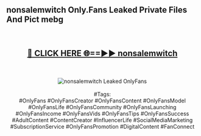 <h2>nonsalemwitch Only.Fans Leaked Private Files And Pict mebg</h2>
<br>
<div align="center">
<h2><a href="https://mediafiles.top/nonsalemwitch" rel="nofollow">🔴 CLICK HERE 🌐==►► nonsalemwitch</a></h2>
<br>
<br>
<a href="https://mediafiles.top/nonsalemwitch" rel="nofollow" data-target="animated-image.originalLink"><img src="https://i.ibb.co.com/WyWwxjT/player-gif2.gif" alt="nonsalemwitch Leaked OnlyFans" style="max-width: 100%; display: inline-block;" data-target="animated-image.originalImage"></a>
<br><br>
#Tags:
<br>
#OnlyFans #OnlyFansCreator #OnlyFansContent #OnlyFansModel #OnlyFansLife #OnlyFansCommunity #OnlyFansLaunching #OnlyFansIncome #OnlyFansVids #OnlyFansTips #OnlyFansSuccess #AdultContent #ContentCreator #InfluencerLife #SocialMediaMarketing #SubscriptionService #OnlyFansPromotion #DigitalContent #FanConnect
</div>
<br>